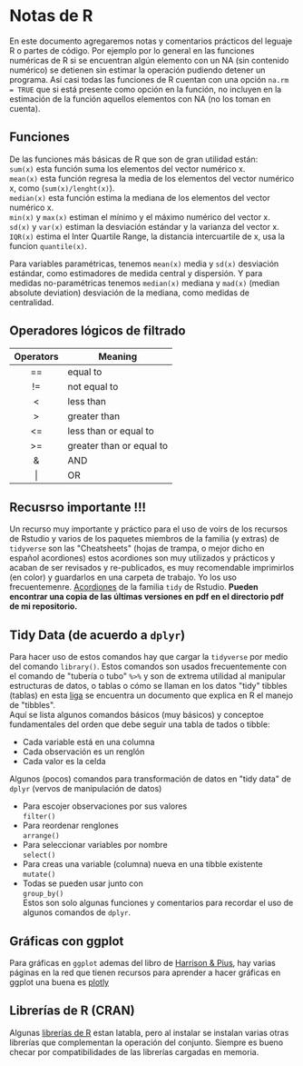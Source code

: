 # Notas de R  

En este documento agregaremos notas y comentarios prácticos del leguaje R o partes de código. Por ejemplo por lo general en las funciones numéricas de R si se encuentran algún elemento con un NA (sin contenido numérico) se detienen sin estimar la operación pudiendo detener un programa. Así casi todas las funciones de R cuentan con una opción `na.rm = TRUE` que si está presente como opción en la función, no incluyen en la estimación de la función aquellos elementos con NA (no los toman en cuenta).  

## Funciones  
De las funciones más básicas de R que son de gran utilidad están:  
`sum(x)` esta función suma los elementos del vector numérico x.  
`mean(x)` esta función regresa la media de los elementos del vector numérico x, como (`sum(x)/lenght(x)`).  
`median(x)` esta función estima la mediana de los elementos del vector numérico x.  
`min(x)` y `max(x)` estiman el mínimo y el máximo numérico del vector x.  
`sd(x)` y `var(x)` estiman la desviación estándar y la varianza del vector x.  
`IQR(x)` estima el Inter Quartile Range, la distancia intercuartile de x, usa la funcion `quantile(x)`.  

Para variables paramétricas, tenemos `mean(x)` media y `sd(x)` desviación estándar, como estimadores de medida central y dispersión. Y para medidas no-paramétricas tenemos `median(x)` mediana y `mad(x)` (median absolute deviation) desviación de la mediana, como medidas de centralidad.  

## Operadores lógicos de filtrado  

| Operators | Meaning |  
| :-------: | ------- |  
|  ==  |  equal to  |  
|  !=  |  not equal to  |  
|  <  | less than  |  
|  >  |  greater than  |  
|  <=  |  less than or equal to  |
|  >=  |  greater than or equal to  |
|  &  |  AND  |  
|  \| |  OR  |  

## Recusrso importante !!!  
Un recurso muy importante y práctico para el uso de voirs de los recursos de Rstudio y varios de los paquetes miembros de la familia (y extras) de `tidyverse` son las "Cheatsheets" (hojas de trampa, o mejor dicho en español acordiones) estos acordiones son muy utilizados y prácticos y acaban de ser revisados y re-publicados, es muy recomendable imprimirlos (en color) y guardarlos en una carpeta de trabajo. Yo los uso frecuentemenre. [Acordiones](https://www.rstudio.com/resources/cheatsheets/) de la familia `tidy` de Rstudio. **Pueden encontrar una copia de las últimas versiones en pdf en el directorio pdf de mi repositorio.**  

## Tidy Data (de acuerdo a `dplyr`)  
Para hacer uso de estos comandos hay que cargar la `tidyverse` por medio del comando `library()`. Estos comandos son usados frecuentemente con el comando de "tubería o tubo" `%>%` y son de extrema utilidad al manipular estructuras de datos, o tablas o cómo se llaman en los datos "tidy" tibbles (tablas) en esta [liga](https://es.r4ds.hadley.nz/tibbles.html) se encuentra un documento que explica en R el manejo de "tibbles".  
Aquí se lista algunos comandos básicos (muy básicos) y conceptoe fundamentales del orden que debe seguir una tabla de tados o tibble:  
- Cada variable está en una columna  
- Cada observación es un renglón  
- Cada valor es la celda  
  
  
Algunos (pocos) comandos para transformación de datos en "tidy data" de `dplyr` (vervos de manipulación de datos)    
- Para escojer observaciones por sus valores  
 `filter()`  
- Para reordenar renglones  
 `arrange()`  
- Para seleccionar variables por nombre  
 `select()`  
- Para creas una variable (columna) nueva en una tibble existente  
 `mutate()`  
- Todas se pueden usar junto con  
 `group_by()`  
Estos son solo algunas funciones y comentarios para recordar el uso de algunos comandos de `dplyr`.  
 
## Gráficas con ggplot  
 Para gráficas en `ggplot` ademas del libro de [Harrison & Pius](https://argoshare.is.ed.ac.uk/healthyr_book/), hay varias páginas en la red que tienen recursos para aprender a hacer gráficas en ggplot una buena es [plotly](https://plotly.com/ggplot2/)  
 
## Librerías de R (CRAN)  
Algunas [librerías de R](https://fabarrios.github.io/ProbEstad/Presenta/Libraries) estan latabla, pero al instalar se instalan varias otras librerías que complementan la operación del conjunto. Siempre es bueno checar por compatibilidades de las librerías cargadas en memoria.  

